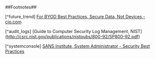 ##Footnotes##

[^netbattles]: [Olesya Tkacheva, Lowell H. Schwartz, Martin C. Libicki, Julie E. Taylor, Jeffrey Martini, Caroline Baxter- Internet Freedom and Political Space](http://www.rand.org/pubs/research_reports/RR295.html)

[^ethics]: [The USENIX Association, The System Administrators’ Code of Ethics](https://lopsa.org/files/ethics_horiz.pdf)

[^adminrole]: [The Guardian, Cory Doctorow: If one thing gives me hope for the future, it’s the cause of internet freedom](http://www.theguardian.com/technology/2015/may/26/hope-future-internet-activism-freedom)

[^risk_assessment_definitions]: [Frontline Defenders: Workbook on Security](https://www.frontlinedefenders.org/files/workbook_eng.pdf)

[^risk_formula]: [Frontline Defenders: Workbook on Security](https://www.frontlinedefenders.org/files/workbook_eng.pdf)

[^worksheet]: [Frontline Defenders: Workbook on Security](https://www.frontlinedefenders.org/files/workbook_eng.pdf)

[^risk_matrix]: [Humanitarian Practice Network, Operational Security Management in Violent Environments (Revised Edition)](http://www.odihpn.org/hpn-resources/good-practice-reviews/operational-security-management-in-violent-environments-revised-edition)

[^tp_areas]: [IT Policies Every Small Business Should Have, Corporate Computer Services, Inc.](http://www.corpcomputerservices.com/articles/it-policies-small-business)

[^multilingual]: [Password Management Best Practices](http://hitachi-id.com/password-manager/docs/password-management-best-practices.html)

[^byod]: [Ten BYOD management best practices, TechTarget](http://searchcloudapplications.techtarget.com/opinion/Ten-BYOD-management-best-practices)

[^future_trend] [For BYOD Best Practices, Secure Data, Not Devices -cio.com](http://www.cio.com/article/2394065/hardware/for-byod-best-practices--secure-data--not-devices.html)

[^daas]: [For suggested reading on this topic, refer to TechTarget, How Cloud Security Concerns Affect Trust in DaaS Providers:](http://searchvirtualdesktop.techtarget.com/tip/How-cloud-security-concerns-affect-trust-in-DaaS-providers)

[^incident_policy]: [Responding to IT Security Incidents, technet.microsoft.com](https://technet.microsoft.com/en-us/library/cc700825.aspx)

[^change_mgmt]: [Change Management Coach, ADKAR®: Simple, Powerful,
Action Oriented Model for Change](http://www.change-management-coach.com/adkar.html)

[^change_management]:[10 Best Practices in Change Management](http://quickbase.intuit.com/blog/2012/12/24/10-best-practices-in-change-management/)

[^agreement_components]: [ITDonut Resources-Sample Service Level Agreement](http://www.itdonut.co.uk/it/it-support/it-support-contracts/sample-service-level-agreement)

[^FDE]: [Full Disk Encryption Dos and Don'ts](http://www.computerworld.com/article/2528345/network-security/full-disk-encryption-dos-and-don-ts.html)

[^email_settings]: [PCWorld, How to Encrypt Your Email](http://www.pcworld.com/article/254338/how_to_encrypt_your_email.html)

[^monitor]: [Interap, 5 best practices for successful system administration](http://www.internap.com/2013/04/10/5-best-practices-for-successful-system-administration/)

[^firewall_management]: [Simple Firewall Best Practices for Small and Midsize Businesses](https://technet.microsoft.com/en-us/security/hh144813.aspx)

[^fw_policies]: [Simple Firewall Best Practices for Small and Midsize Businesses](https://technet.microsoft.com/en-us/security/hh144813.aspx)

[^idps]: [TechTarget, Do you need an IDS or IPS, or both](http://searchsecurity.techtarget.com/Do-you-need-an-IDS-or-IPS-or-both)

[^anamoly]: [Webopedia, Intrusion Detection (IDS) and Prevention (IPS) Systems] (http://www.webopedia.com/DidYouKnow/Computer_Science/intrusion_detection_prevention.asp)

[^access_auth]: [AN INTRODUCTION TO ROLE-BASED ACCESS CONTROL, NIST](http://csrc.nist.gov/groups/SNS/rbac/documents/design_implementation/csl95-12.txt)

[^traffic]: [Data Security and Data Availability in the Administrative Authority, msdn.microsoft.com](https://msdn.microsoft.com/en-us/library/cc722918.aspx)

[^log_management]: [Log Management – Lifeblood of Information Security](http://www.net-security.org/article.php?id=975&p=2)

[^audit_logs] [Guide to Computer Security Log Management, NIST] (http://csrc.nist.gov/publications/nistpubs/800-92/SP800-92.pdf)

[^logs]: [LOG MANAGEMENT: USING COMPUTER AND NETWORK RECORDS TO IMPROVE INFORMATION SECURITY, NIST](http://www.itl.nist.gov/lab/bulletns/bltnoct06.htm)

[^wifi]: [How to Encrypt a Wireless Router, liutilities.com](http://www.liutilities.com/how-to/encrypt-a-wireless-router/)

[^insider]: [Common Sense Guide to Mitigating Insider Threats, cert.org](https://www.cert.org/blogs/insider-threat/post.cfm?EntryID=139)

[^document_ethg]: [Top 5 Best Practices for System Administrators, pulseway.com](http://www.pulseway.com/blog/5-best-practices-for-system-admins)

[^backup]: [msdn.microsoft.com, Kenneth Pfeil, Data Security and Data Availability in the Administrative Authority] (https://msdn.microsoft.com/en-us/library/cc722918.aspx)

[^systemconsole] [SANS Institute, System Administrator - Security Best Practices](http://www.sans.org/reading-room/whitepapers/bestprac/system-administrator-security-practices-657)

[^physical_security]: [Deb Shinder, TechRepublic, 10 physical security measures every organization should take](http://www.techrepublic.com/blog/10-things/10-physical-security-measures-every-organization-should-take/)

[^physical]: [SANS Institute, Data Center Physical Security Checklist](http://www.sans.org/reading-room/whitepapers/awareness/data-center-physical-security-checklist-416)

[^healthy_environment]: [Tactical Tech, Security-in-a-Box](https://securityinabox.org/en/guide/physical)

[^rights_suggestions]: [Whiteford, Taylor, Preston- Are Associations and Nonprofit Organizations the Next Big Target for Cyber Attacks?](http://www.wtplaw.com/documents/2012/10/are-associations-and-nonprofit-organizations-the-next-big-target-for-cyber-attac)
